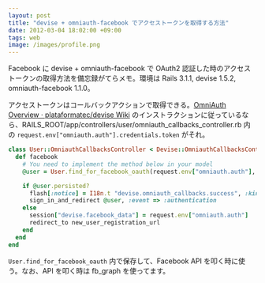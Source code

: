 ```yaml
---
layout: post
title: "devise + omniauth-facebook でアクセストークンを取得する方法"
date: 2012-03-04 18:02:00 +09:00
tags: web
image: /images/profile.png
---
```


Facebook に devise + omniauth-facebook で OAuth2 認証した時のアクセストークンの取得方法を備忘録がてらメモ。環境は Rails 3.1.1, devise 1.5.2, omniauth-facebook 1.1.0。

アクセストークンはコールバックアクションで取得できる。[OmniAuth  Overview · plataformatec/devise Wiki](https://github.com/plataformatec/devise/wiki/OmniAuth:-Overview "OmniAuth Overview · plataformate/deise Wiki") のインストラクションに従っているなら、RAILS_ROOT/app/controllers/user/omniauth_callbacks_controller.rb 内の `request.env["omniauth.auth"].credentials.token` がそれ。

```ruby
class User::OmniauthCallbacksController < Devise::OmniauthCallbacksController
  def facebook
    # You need to implement the method below in your model
    @user = User.find_for_facebook_oauth(request.env["omniauth.auth"], current_user)

    if @user.persisted?
      flash[:notice] = I18n.t "devise.omniauth_callbacks.success", :kind => "Facebook"
      sign_in_and_redirect @user, :event => :authentication
    else
      session["devise.facebook_data"] = request.env["omniauth.auth"]
      redirect_to new_user_registration_url
    end
  end
end
```

`User.find_for_facebook_oauth` 内で保存して、Facebook API を叩く時に使う。なお、API を叩く時は fb_graph を使ってます。
